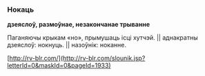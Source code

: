 ### Нокаць
**дзеяслоў, размоўнае, незакончанае трыванне**

Паганяючы крыкам «но», прымушаць ісці хутчэй. || аднакратны дзеяслоў: нокнуць. || назоўнік: ноканне.

<a rel="author">[http://rv-blr.com/](http://rv-blr.com/slounik.jsp?letterId=0&maskId=0&pageId=1933)</a>

